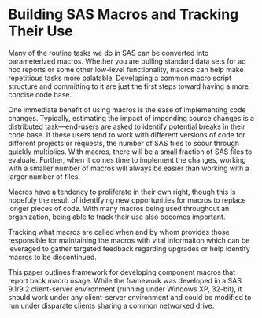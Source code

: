 # Building SAS Macros and Tracking Their Use

Many of the routine tasks we do in SAS can be converted into parameterized macros. Whether you are pulling standard data sets for ad hoc reports or some other low-level functionality, macros can help make repetitious tasks more palatable. Developing a common macro script structure and committing to it are just the first steps toward having a more concise code base.

One immediate benefit of using macros is the ease of implementing code changes. Typically, estimating the impact of impending source changes is a distributed task—end-users are asked to identify potential breaks in their code base. If these users tend to work with different versions of code for different projects or requests, the number of SAS files to scour through quickly multiplies. With macros, there will be a small fraction of SAS files to evaluate. Further, when it comes time to implement the changes, working with a smaller number of macros will always be easier than working with a larger number of files.

Macros have a tendency to proliferate in their own right, though this is hopefuly the result of identifying new opportunities for macros to replace longer pieces of code. With many macros being used throughout an organization, being able to track their use also becomes important.

Tracking what macros are called when and by whom provides those responsible for maintaining the macros with vital informaiton which can be leveraged to gather targeted feedback regarding upgrades or help identify macros to be discontinued.

This paper outlines framework for developing component macros that report back macro usage. While the framework was developed in a SAS 9.1/9.2 client-server environment (running under Windows XP, 32-bit), it should work under any client-server environment and could be modified to run under disparate clients sharing a common networked drive.